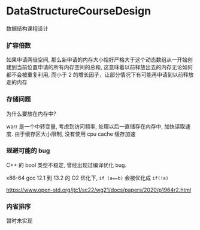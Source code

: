 # DataStructureCourseDesign

数据结构课程设计



### 扩容倍数

如果申请两倍空间, 那么新申请的内存大小恰好严格大于这个动态数组从一开始创建到当前位置申请的所有内存空间的总和, 这意味着以前释放出去的内存无论如何都不会被重复利用, 而小于 2 的增长因子，让部分情况下有可能再申请到以前释放走的内存



### 存储问题

为什么要放在内存中?

warr 是一个中转变量, 考虑到访问频率, 处理以后一直储存在内存中, 加快读取速度. 由于缓存区大小限制, 没有使用 cpu cache 缓存加速



### 规避可能的 bug

C++ 的 bool 类型不稳定, 曾经出现过编译优化 bug.

x86-64 gcc 12.1 到 13.2 的 O2 优化下, `if (a==b)` 会被优化成 `if(!a)`

https://www.open-std.org/jtc1/sc22/wg21/docs/papers/2020/p1964r2.html



### 内省排序

暂时未实现

